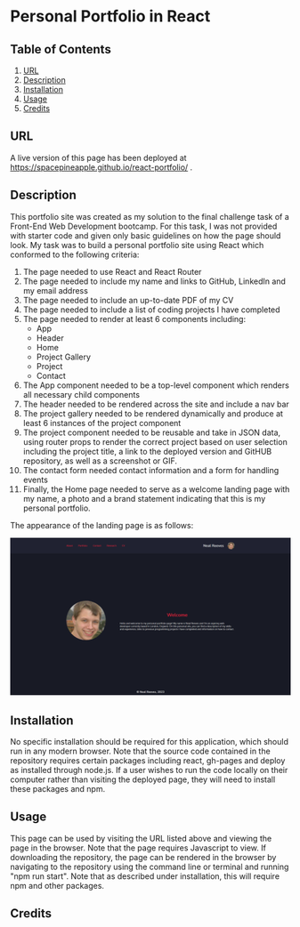 # Personal Portfolio in React

## Table of Contents
1. [URL](#url)
2. [Description](#description)
3. [Installation](#installation)
4. [Usage](#usage)
5. [Credits](#credits)

## URL <a id="url"></a>

A live version of this page has been deployed at
https://spacepineapple.github.io/react-portfolio/ .

## Description <a id="description"></a>

This portfolio site was created as my solution to the final challenge task of a
Front-End Web Development bootcamp. For this task, I was not provided with
starter code and given only basic guidelines on how the page should look. My
task was to build a personal portfolio site using React which conformed to the
following criteria:

1. The page needed to use React and React Router
2. The page needed to include my name and links to GitHub, LinkedIn and my email
   address
3. The page needed to include an up-to-date PDF of my CV
4. The page needed to include a list of coding projects I have completed
5. The page needed to render at least 6 components including:
    * App
    * Header
    * Home
    * Project Gallery
    * Project
    * Contact
6. The App component needed to be a top-level component which renders all
   necessary child components
7. The header needed to be rendered across the site and include a nav bar
8. The project gallery needed to be rendered dynamically and produce at least 6
   instances of the project component
9. The project component needed to be reusable and take in JSON data, using
   router props to render the correct project based on user selection including
   the project title, a link to the deployed version and GitHUB repository, as
   well as a screenshot or GIF.
10. The contact form needed contact information and a form for handling events
11. Finally, the Home page needed to serve as a welcome landing page with my
    name, a photo and a brand statement indicating that this is my personal portfolio.

The appearance of the landing page is as follows: 

![Screenshot of page on screen](./src/images/home_page.png)

## Installation <a id="installation"></a>

No specific installation should be required for this application, which should
run in any modern browser. Note that the source code contained in the repository
requires certain packages including react, gh-pages and deploy as installed
through node.js. If a user wishes to run the code locally on their computer
rather than visiting the deployed page, they will need to install these packages
and npm.

## Usage <a id="usage"></a>

This page can be used by visiting the URL listed above and viewing the page in
the browser. Note that the page requires Javascript to view. If downloading the
repository, the page can be rendered in the browser by navigating to the
repository using the command line or terminal and running "npm run start". Note
that as described under installation, this will require npm and other packages.

## Credits <a id="credits>"></a>

